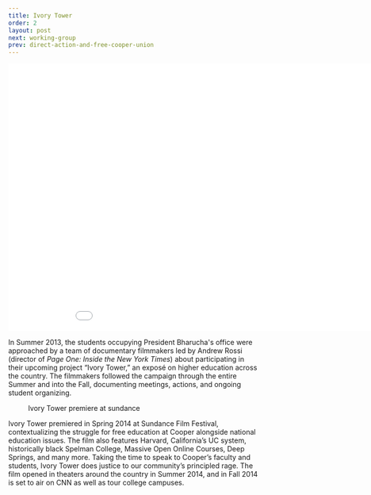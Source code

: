 ```yaml
---
title: Ivory Tower
order: 2
layout: post
next: working-group
prev: direct-action-and-free-cooper-union
---
```

<iframe width="960" height="540" src="//www.youtube.com/embed/eLdU7uts4ws" frameborder="0" allowfullscreen></iframe>

In Summer 2013, the students occupying President Bharucha's office were approached by a team of documentary filmmakers led by Andrew Rossi (director of _Page One: Inside the New York Times_) about participating in their upcoming project “Ivory Tower,” an exposé on higher education across the country. The filmmakers followed the campaign through the entire Summer and into the Fall, documenting meetings, actions, and ongoing student organizing.

<figure class="pull-right">
	<img src="{{site.baseurl}}/img/ivorytower-sundance.jpg" alt="">
	<figcaption>Ivory Tower premiere at sundance</figcaption>
</figure>

Ivory Tower premiered in Spring 2014 at Sundance Film Festival, contextualizing the struggle for free education at Cooper alongside national education issues. The film also features Harvard, California’s UC system, historically black Spelman College, Massive Open Online Courses, Deep Springs, and many more. Taking the time to speak to Cooper’s faculty and students, Ivory Tower does justice to our community’s principled rage. The film opened in theaters around the country in Summer 2014, and in Fall 2014 is set to air on CNN as well as tour college campuses.

<script type="text/javascript" src="http://cdnjs.cloudflare.com/ajax/libs/jquery/2.1.1/jquery.min.js"></script>
<script type="text/javascript" src="http://cdnjs.cloudflare.com/ajax/libs/fitvids/1.1.0/jquery.fitvids.min.js"></script>
<script>
  $(document).ready(function(){
    $("article").fitVids();
  });
</script>
